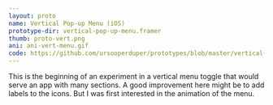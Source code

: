 ```yaml
---
layout: proto
name: Vertical Pop-up Menu (iOS)
prototype-dir: vertical-pop-up-menu.framer
thumb: proto-vert.png
ani: ani-vert-menu.gif
code: https://github.com/ursooperduper/prototypes/blob/master/vertical-pop-up-menu.framer/app.coffee
---
```


This is the beginning of an experiment in a vertical menu toggle that would serve an app with many sections. A good improvement here might be to add labels to the icons. But I was first interested in the animation of the menu.
